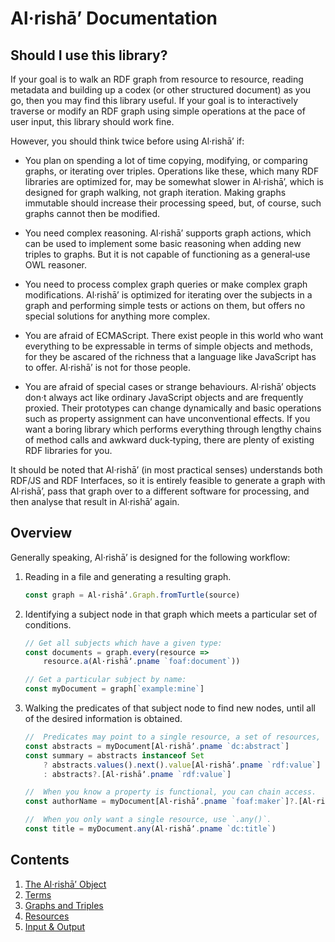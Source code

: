 #  Al·rishāʼ Documentation


##  Should I use this library?

If your goal is to walk an RDF graph from resource to resource, reading metadata and building up a codex (or other structured document) as you go, then you may find this library useful.
If your goal is to interactively traverse or modify an RDF graph using simple operations at the pace of user input, this library should work fine.

However, you should think twice before using Al·rishāʼ if:

 +  You plan on spending a lot of time copying, modifying, or comparing graphs, or iterating over triples.
    Operations like these, which many RDF libraries are optimized for, may be somewhat slower in Al·rishāʼ, which is designed for graph walking, not graph iteration.
    Making graphs immutable should increase their processing speed, but, of course, such graphs cannot then be modified.

 +  You need complex reasoning.
    Al·rishāʼ supports graph actions, which can be used to implement some basic reasoning when adding new triples to graphs.
    But it is not capable of functioning as a general‐use OWL reasoner.

 +  You need to process complex graph queries or make complex graph modifications.
    Al·rishāʼ is optimized for iterating over the subjects in a graph and performing simple tests or actions on them, but offers no special solutions for anything more complex.

 +  You are afraid of ECMAScript.
    There exist people in this world who want everything to be expressable in terms of simple objects and methods, for they be ascared of the richness that a language like JavaScript has to offer.
    Al·rishāʼ is not for those people.

 +  You are afraid of special cases or strange behaviours.
    Al·rishāʼ objects don·t always act like ordinary JavaScript objects and are frequently proxied.
    Their prototypes can change dynamically and basic operations such as property assignment can have unconventional effects.
    If you want a boring library which performs everything through lengthy chains of method calls and awkward duck‐typing, there are plenty of existing RDF libraries for you.

It should be noted that Al·rishāʼ (in most practical senses) understands both RDF/JS and RDF Interfaces, so it is entirely feasible to generate a graph with Al·rishāʼ, pass that graph over to a different software for processing, and then analyse that result in Al·rishāʼ again.


##  Overview

Generally speaking, Al·rishāʼ is designed for the following workflow:

01. Reading in a file and generating a resulting graph.

    ```js
    const graph = Al·rishāʼ.Graph.fromTurtle(source)
    ```

02. Identifying a subject node in that graph which meets a particular set of conditions.

    ```js
    // Get all subjects which have a given type:
    const documents = graph.every(resource =>
    	resource.a(Al·rishāʼ.pname `foaf:document`))

    // Get a particular subject by name:
    const myDocument = graph[`example:mine`]
    ```

03. Walking the predicates of that subject node to find new nodes, until all of the desired information is obtained.

    ```js
    //  Predicates may point to a single resource, a set of resources, or be undefined.
    const abstracts = myDocument[Al·rishāʼ.pname `dc:abstract`]
    const summary = abstracts instanceof Set
    	? abstracts.values().next().value[Al·rishāʼ.pname `rdf:value`]
    	: abstracts?.[Al·rishāʼ.pname `rdf:value`]

    //  When you know a property is functional, you can chain access.
    const authorName = myDocument[Al·rishāʼ.pname `foaf:maker`]?.[Al·rishāʼ.pname `foaf:name`]

    //  When you only want a single resource, use `.any()`.
    const title = myDocument.any(Al·rishāʼ.pname `dc:title`)
    ```


##  Contents

01. [The Al·rishāʼ Object](./Alrescha.md)
02. [Terms](./Terms.md)
03. [Graphs and Triples](./Graphs.md)
04. [Resources](./Resources.md)
05. [Input & Output](./IO.md)
